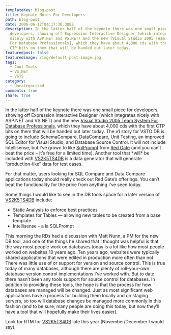 ```yaml
---
templateKey: blog-post
title: Keynote Notes For Developers
path: blog-post
date: 2006-06-12T04:17:36.388Z
description: In the latter half of the keynote there was one small piece for
  developers, showing off Expression Interactive Designer (which integrates
  nicely with ASP.NET and VS.NET) and the new [Visual Studio 2005 Team System
  For Database Professionals], which they have about 4,000 cds with the first
  CTP bits on them that will be handed out later today.
featuredpost: false
featuredimage: /img/default-post-image.jpg
tags:
  - Cool Tools
  - VS.NET
  - VSTS
category:
  - Uncategorized
comments: true
share: true
---
```

<!--StartFragment-->

In the latter half of the keynote there was one small piece for developers, showing off Expression Interactive Designer (which integrates nicely with ASP.NET and VS.NET) and the new [Visual Studio 2005 Team System For Database Professionals](http://msdn.microsoft.com/vstudio/teamsystem/products/dbpro), which they have about 4,000 cds with the first CTP bits on them that will be handed out later today. The v1 story for VSTO:DB is going to include SchemaCompare, DataCompare, Unit Testing, an improved SQL Editor for Visual Studio, and Database Source Control. It will not include Intellisense, but I’ve grown to like [SqlPrompt](http://red-gate.com/products/SQL_Prompt/index.htm) from [Red Gate](http://red-gate.com/) (and you can’t beat the price – it’s free for a limited time). Another tool that \*will\* be included with [VS2K5TS4DB](http://msdn.microsoft.com/vstudio/teamsystem/products/dbpro) is a data generator that will generate “production-like” data for test cases.

For that matter, users looking for SQL Compare and Data Compare applications today should really check out Red Gate’s offerings. You can’t beat the functionality for the price from anything I’ve seen today.

Some things I would like to see in the DB tools space for a later version of [VS2K5TS4DB](http://msdn.microsoft.com/vstudio/teamsystem/products/dbpro) include:

* Static Analysis to enforce best practices
* Templates for Tables — allowing new tables to be created from a base template.
* Intellisense – a la SQLPrompt

This morning the RDs had a discussion with Matt Nunn, a PM for the new DB tool, and one of the things he shared that I thought was helpful is that the way most people work on databases today is a lot like how most people worked on websites 10 years ago. Ten years ago, websites were typically shared applications that were edited in production more often than not. There was little use of or support for version and source control. This is true today of many databases, although there are plenty of roll-your-own database version control implementations I’ve worked with. But to date there hasn’t been any tools support for source control for databases. In addition to providing these tools, the hope is that the process for how databases are managed will be changed. Just as most significant web applications have a process for building them locally and on staging servers, so too will database changes be managed more commonly in this fashion (and to be sure, many people are doing this today, but now they’ll have a tool that will hopefully make their lives easier).

Look for RTM for [VS2K5TS4DB](http://msdn.microsoft.com/vstudio/teamsystem/products/dbpro) late this year (November/December I would say).

<!--EndFragment-->